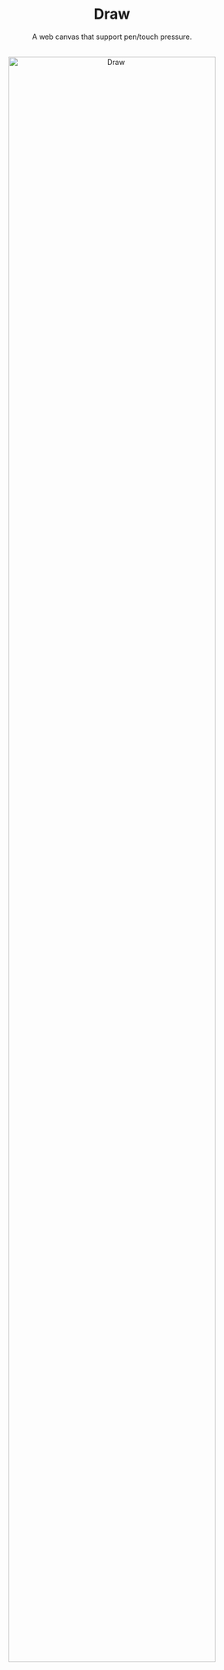 <div align="center">
  <h1>Draw</h1>
  <p>A web canvas that support pen/touch pressure.</p>
  <br>

  <a href="http://www.amoshydra.com/app/draw">
    <img alt="Draw" src="http://i.imgur.com/esy0Ia8.png" width="90%">
  </a><br>
</div>
